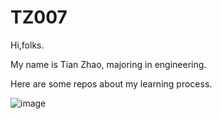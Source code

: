 # TZ007

Hi,folks.

My name is Tian Zhao, majoring in engineering.

Here are some repos about my learning process.

![image](https://raw.githubusercontent.com/TianZhao-007/TianZhao-007/master/25529039485889172551e5a61104e1a.jpg)
